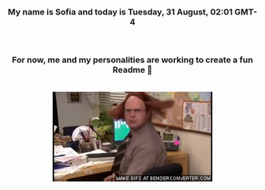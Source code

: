 


<div align="center">
<h3 >My name is Sofia and today is Tuesday, 31 August, 02:01 GMT-4</h3><br>
<h3 >For now, me and my personalities are working to create a fun Readme 👋
</h3><br>
<img src='img/dwight.gif' alt='working...'/>
</div>
